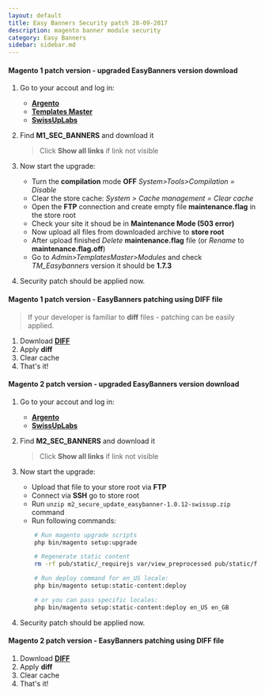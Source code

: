 ```yaml
---
layout: default
title: Easy Banners Security patch 28-09-2017
description: magento banner module security
category: Easy Banners
sidebar: sidebar.md
---
```


#### Magento 1 patch version - upgraded EasyBanners version download

 1. Go to your accout and log in:
     *  [**Argento**](https://argentotheme.com/downloadable/customer/products/)
     *  [**Templates Master**](https://templates-master.com/downloadable/customer/products/)
     *  [**SwissUpLabs**](https://swissuplabs.com/subscription/customer/products/)
 2. Find **M1_SEC_BANNERS** and download it

    > Click **Show all links** if link not visible
 3. Now start the upgrade:
     *  Turn the **compilation** mode **OFF** _System>Tools>Compilation = Disable_
     *  Clear the store cache: _System > Cache management = Clear cache_
     *  Open the **FTP** connection and create empty file **maintenance.flag** in the store root
     *  Check your site it shoud be in **Maintenance Mode (503 error)**
     *  Now upload all files from downloaded archive to **store root**
     *  After upload finished *Delete* **maintenance.flag** file (or *Rename* to **maintenance.flag.off**)
     *  Go to _Admin>TemplatesMaster>Modules_ and check _TM_Easybanners_ version it should be **1.7.3**
 4. Security patch should be applied now.

#### Magento 1 patch version - EasyBanners patching using **DIFF** file
 
> If your developer is familiar to **diff** files - patching can be easily applied. 

 1. Download [**DIFF**](https://swissuplabs.com/media/downloads/m1_easy_banners_d9a7c1115a89cac68d1ec6ed455cebae3cc7746c.diff)
 2. Apply **diff**
 3. Clear cache 
 4. That's it!

#### Magento 2 patch version - upgraded EasyBanners version download

 1. Go to your accout and log in:
     *  [**Argento**](https://argentotheme.com/downloadable/customer/products/)
     *  [**SwissUpLabs**](https://swissuplabs.com/subscription/customer/products/)
    
 2. Find **M2_SEC_BANNERS** and download it

    > Click **Show all links** if link not visible
    
 3. Now start the upgrade:
     * Upload that file to your store root via **FTP**
     * Connect via **SSH** go to store root 
     * Run `unzip m2_secure_update_easybanner-1.0.12-swissup.zip` command
     * Run following commands:

    ```bash
        # Run magento upgrade scripts
        php bin/magento setup:upgrade

        # Regenerate static content
        rm -rf pub/static/_requirejs var/view_preprocessed pub/static/frontend/ pub/static/adminhtml/

        # Run deploy command for en_US locale:
        php bin/magento setup:static-content:deploy

        # or you can pass specific locales:
        php bin/magento setup:static-content:deploy en_US en_GB
    ```

 4. Security patch should be applied now.

#### Magento 2 patch version - EasyBanners patching using **DIFF** file
 1. Download [**DIFF**](https://swissuplabs.com/media/downloads/m2_easy_banners_8da454bc589bcec6b538e65676af24036b6be51f.diff)
 2. Apply **diff**
 3. Clear cache 
 4. That's it!